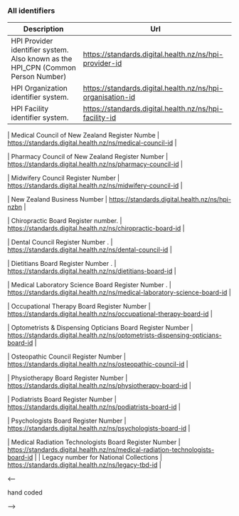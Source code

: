 ### All identifiers

| Description | Url |
| --- | --- |
| HPI Provider identifier system. Also known as the HPI_CPN (Common Person Number) | https://standards.digital.health.nz/ns/hpi-provider-id |
| HPI Organization identifier system. | https://standards.digital.health.nz/ns/hpi-organisation-id |
| HPI Facility identifier system. | https://standards.digital.health.nz/ns/hpi-facility-id |

| Medical Council of New Zealand Register Numbe | https://standards.digital.health.nz/ns/medical-council-id |

| Pharmacy Council of New Zealand Register Number  | https://standards.digital.health.nz/ns/pharmacy-council-id |

| Midwifery Council Register Number | https://standards.digital.health.nz/ns/midwifery-council-id |

| New Zealand Business Number | https://standards.digital.health.nz/ns/hpi-nzbn |

| Chiropractic Board Register number. | https://standards.digital.health.nz/ns/chiropractic-board-id |

| Dental Council Register Number . | https://standards.digital.health.nz/ns/dental-council-id |

| Dietitians Board Register Number . | https://standards.digital.health.nz/ns/dietitians-board-id |

| Medical Laboratory Science Board Register Number . | https://standards.digital.health.nz/ns/medical-laboratory-science-board-id |

| Occupational Therapy Board Register Number  | https://standards.digital.health.nz/ns/occupational-therapy-board-id |

| Optometrists & Dispensing Opticians Board Register Number  | https://standards.digital.health.nz/ns/optometrists-dispensing-opticians-board-id |

| Osteopathic Council Register Number  | https://standards.digital.health.nz/ns/osteopathic-council-id |

| Physiotherapy Board Register Number | https://standards.digital.health.nz/ns/physiotherapy-board-id |

| Podiatrists Board Register Number  | https://standards.digital.health.nz/ns/podiatrists-board-id |

| Psychologists Board Register Number  | https://standards.digital.health.nz/ns/psychologists-board-id |

| Medical Radiation Technologists Board Register Number  | https://standards.digital.health.nz/ns/medical-radiation-technologists-board-id |
| Legacy number for National Collections | https://standards.digital.health.nz/ns/legacy-tbd-id |




<--

hand coded

-->